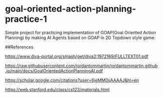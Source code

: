# goal-oriented-action-planning-practice-1
Simple project for practicing implementation of GOAP(Goal Oriented Action Planning) by making AI Agents based on GOAP in 2D Topdown style game.

##References

https://www.diva-portal.org/smash/get/diva2:1972169/FULLTEXT01.pdf

https://raw.githubusercontent.com/jordantommartin/jordantommartin.github.io/main/docs/GoalOrientedActionPlanningAI.pdf

https://scholar.google.com/citations?user=6jeMM0sAAAAJ&hl=en

https://web.stanford.edu/class/cs123/materials.html
